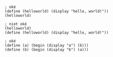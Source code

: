 ```racket
; oké
(define (helloworld) (display "hello, world!"))
(helloworld)
```

```racket
; niet oké
(helloworld)
(define (helloworld) (display "hello, world!"))
```

```racket
; oké
(define (a) (begin (display "a") (b)))
(define (b) (begin (display "b") (a)))
```
